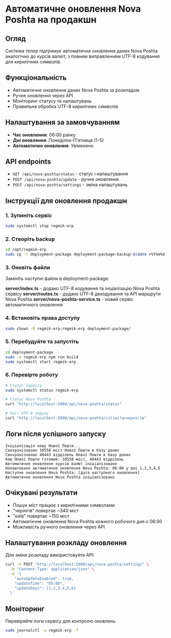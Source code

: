 # Автоматичне оновлення Nova Poshta на продакшн

## Огляд
Система тепер підтримує автоматичне оновлення даних Nova Poshta аналогічно до курсів валют, з повним виправленням UTF-8 кодування для кирилічних символів.

## Функціональність
- Автоматичне оновлення даних Nova Poshta за розкладом
- Ручне оновлення через API
- Моніторинг статусу та налаштувань
- Правильна обробка UTF-8 кирилічних символів

## Налаштування за замовчуванням
- **Час оновлення**: 06:00 ранку
- **Дні оновлення**: Понеділок-П'ятниця (1-5)
- **Автоматичне оновлення**: Увімкнено

## API endpoints
- `GET /api/nova-poshta/status` - статус і налаштування
- `POST /api/nova-poshta/update` - ручне оновлення
- `POST /api/nova-poshta/settings` - зміна налаштувань

## Інструкції для оновлення продакшн

### 1. Зупиніть сервіс
```bash
sudo systemctl stop regmik-erp
```

### 2. Створіть backup
```bash
cd /opt/regmik-erp
sudo cp -r deployment-package deployment-package-backup-$(date +%Y%m%d-%H%M%S)
```

### 3. Оновіть файли
Замініть наступні файли в deployment-package:

**server/index.ts** - додано UTF-8 кодування та ініціалізацію Nova Poshta сервісу
**server/routes.ts** - додано UTF-8 декодування та API маршрути Nova Poshta
**server/nova-poshta-service.ts** - новий сервіс автоматичного оновлення

### 4. Встановіть права доступу
```bash
sudo chown -R regmik-erp:regmik-erp deployment-package/
```

### 5. Перебудуйте та запустіть
```bash
cd deployment-package
sudo -u regmik-erp npm run build
sudo systemctl start regmik-erp
```

### 6. Перевірте роботу
```bash
# Статус сервісу
sudo systemctl status regmik-erp

# Статус Nova Poshta
curl "http://localhost:5000/api/nova-poshta/status"

# Тест UTF-8 пошуку
curl "http://localhost:5000/api/nova-poshta/cities?q=чернігів"
```

## Логи після успішного запуску
```
Ініціалізація кешу Нової Пошти...
Синхронізовано 10558 міст Нової Пошти в базу даних
Синхронізовано 40443 відділень Нової Пошти в базу даних
Кеш Нової Пошти готовий: 10558 міст, 40443 відділень
Автоматичне оновлення курсів валют ініціалізовано
Налаштовано автоматичне оновлення Nova Poshta: 06:00 у дні 1,2,3,4,5
Наступне оновлення Nova Poshta: [дата наступного оновлення]
Автоматичне оновлення Nova Poshta ініціалізовано
```

## Очікувані результати
- Пошук міст працює з кирилічними символами
- "чернігів" повертає ~340 міст
- "київ" повертає ~150 міст
- Автоматичне оновлення Nova Poshta кожного робочого дня о 06:00
- Можливість ручного оновлення через API

## Налаштування розкладу оновлення
Для зміни розкладу використовуйте API:

```bash
curl -X POST "http://localhost:5000/api/nova-poshta/settings" \
  -H "Content-Type: application/json" \
  -d '{
    "autoUpdateEnabled": true,
    "updateTime": "05:00",
    "updateDays": [1,2,3,4,5,6]
  }'
```

## Моніторинг
Перевіряйте логи сервісу для контролю оновлень:
```bash
sudo journalctl -u regmik-erp -f
```